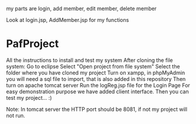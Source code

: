 
my parts are login, add member, edit member, delete member

Look at login.jsp, AddMember.jsp for my functions


# PafProject
 All the instructions to install and test my system
 After cloning the file system:
 Go to eclipse
 Select "Open project from file system"
 Select the folder where you have cloned my project
 Turn on xampp, in phpMyAdmin you will need a sql file to import, that is also added in this repository
 Then turn on apache tomcat server
 Run the logReg.jsp file for the Login Page
 For easy demonstration purpose we have added client interface.
 Then you can test my project... :)
 
 Note: In tomcat server the HTTP port should be 8081, if not my project will not run.

